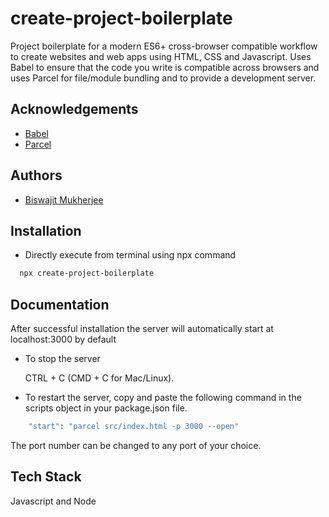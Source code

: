 
# create-project-boilerplate

Project boilerplate for a modern ES6+ cross-browser compatible workflow to create websites and web apps using HTML, CSS and Javascript. Uses Babel to ensure that the code you write is compatible across browsers and uses Parcel for file/module bundling and to provide a development server.



## Acknowledgements

 - [Babel](https://babeljs.io/)
 - [Parcel](https://parceljs.org/)


## Authors

- [Biswajit Mukherjee](https://github.com/Biswajit-Mukherjee)


## Installation

- Directly execute from terminal using npx command

```bash
  npx create-project-boilerplate
```
    
## Documentation

After successful installation the server will automatically start at localhost:3000 by default

- To stop the server

    CTRL + C (CMD + C for Mac/Linux).

- To restart the server, copy and paste the following command in the scripts object in your package.json file.

```bash
    "start": "parcel src/index.html -p 3000 --open"
```

The port number can be changed to any port of your choice.

## Tech Stack

Javascript and Node
